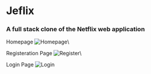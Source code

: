 # Jeflix
### A full stack clone of the Netflix web application

Homepage
![Homepage](https://github.com/edielam/Jeflix/blob/production/imgs/jeflix1.png?raw=true)\

Registeration Page
![Register](https://github.com/edielam/Jeflix/blob/production/imgs/jeflix-reg.png?raw=true)\

Login Page
![Login](https://github.com/edielam/Jeflix/blob/production/imgs/jeflix-login.png?raw=true)
